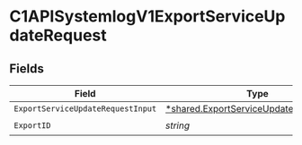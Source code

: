 # C1APISystemlogV1ExportServiceUpdateRequest


## Fields

| Field                                                                                             | Type                                                                                              | Required                                                                                          | Description                                                                                       |
| ------------------------------------------------------------------------------------------------- | ------------------------------------------------------------------------------------------------- | ------------------------------------------------------------------------------------------------- | ------------------------------------------------------------------------------------------------- |
| `ExportServiceUpdateRequestInput`                                                                 | [*shared.ExportServiceUpdateRequestInput](../../models/shared/exportserviceupdaterequestinput.md) | :heavy_minus_sign:                                                                                | N/A                                                                                               |
| `ExportID`                                                                                        | *string*                                                                                          | :heavy_check_mark:                                                                                | N/A                                                                                               |